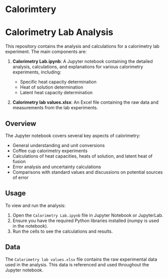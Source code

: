 # Calorimtery
# Calorimetry Lab Analysis

This repository contains the analysis and calculations for a calorimetry lab experiment. The main components are:

1. **Calorimetry Lab.ipynb**: A Jupyter notebook containing the detailed analysis, calculations, and explanations for various calorimetry experiments, including:
   - Specific heat capacity determination
   - Heat of solution determination
   - Latent heat capacity determination

2. **Calorimetry lab values.xlsx**: An Excel file containing the raw data and measurements from the lab experiments.

## Overview

The Jupyter notebook covers several key aspects of calorimetry:

- General understanding and unit conversions
- Coffee cup calorimetry experiments
- Calculations of heat capacities, heats of solution, and latent heat of fusion
- Error analysis and uncertainty calculations
- Comparisons with standard values and discussions on potential sources of error

## Usage

To view and run the analysis:

1. Open the `Calorimetry Lab.ipynb` file in Jupyter Notebook or JupyterLab.
2. Ensure you have the required Python libraries installed (numpy is used in the notebook).
3. Run the cells to see the calculations and results.

## Data

The `Calorimetry lab values.xlsx` file contains the raw experimental data used in the analysis. This data is referenced and used throughout the Jupyter notebook.
